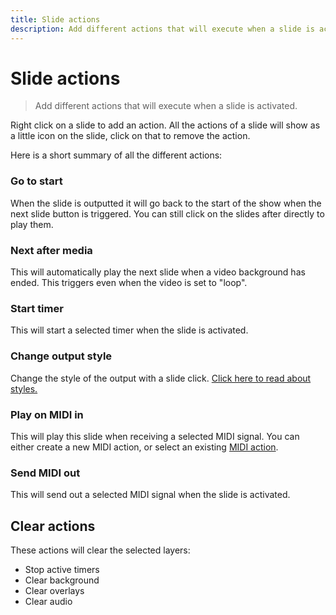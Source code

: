 ```yaml
---
title: Slide actions
description: Add different actions that will execute when a slide is activated.
---
```


# Slide actions

> Add different actions that will execute when a slide is activated.

Right click on a slide to add an action. All the actions of a slide will show as a little icon on the slide, click on that to remove the action.

Here is a short summary of all the different actions:

### Go to start

When the slide is outputted it will go back to the start of the show when the next slide button is triggered. You can still click on the slides after directly to play them.

### Next after media

This will automatically play the next slide when a video background has ended. This triggers even when the video is set to "loop".

### Start timer

This will start a selected timer when the slide is activated.

### Change output style

Change the style of the output with a slide click. [Click here to read about styles.](./styles)

### Play on MIDI in

This will play this slide when receiving a selected MIDI signal. You can either create a new MIDI action, or select an existing [MIDI action](./midi).

### Send MIDI out

This will send out a selected MIDI signal when the slide is activated.

## Clear actions

These actions will clear the selected layers:

-   Stop active timers
-   Clear background
-   Clear overlays
-   Clear audio
